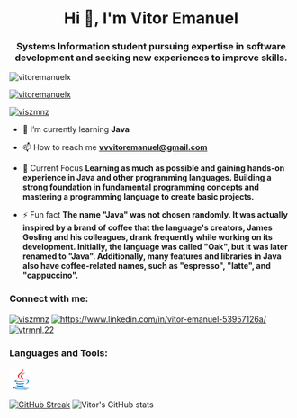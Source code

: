 <h1 align="center">Hi 👋, I'm Vitor Emanuel</h1>
<h3 align="center">Systems Information student pursuing expertise in software development and seeking new experiences to improve skills.</h3>

<p align="left"> <img src="https://komarev.com/ghpvc/?username=vitoremanuelx&label=Profile%20views&color=0e75b6&style=flat" alt="vitoremanuelx" /> </p>

<p align="left"> <a href="https://github.com/ryo-ma/github-profile-trophy"><img src="https://github-profile-trophy.vercel.app/?username=vitoremanuelx" alt="vitoremanuelx" /></a> </p>

<p align="left"> <a href="https://twitter.com/viszmnz" target="blank"><img src="https://img.shields.io/twitter/follow/viszmnz?logo=twitter&style=for-the-badge" alt="viszmnz" /></a> </p>

- 🌱 I’m currently learning **Java**

- 📫 How to reach me **vvvitoremanuel@gmail.com**

- 🔭 Current Focus **Learning as much as possible and gaining hands-on experience in Java and other programming languages.
Building a strong foundation in fundamental programming concepts and mastering a programming language to create basic projects.**

- ⚡ Fun fact **The name "Java" was not chosen randomly. It was actually inspired by a brand of coffee that the language's creators, James Gosling and his colleagues, drank frequently while working on its development. Initially, the language was called "Oak", but it was later renamed to "Java". Additionally, many features and libraries in Java also have coffee-related names, such as "espresso", "latte", and "cappuccino".**

<h3 align="left">Connect with me:</h3>
<p align="left">
<a href="https://twitter.com/viszmnz" target="blank"><img align="center" src="https://raw.githubusercontent.com/rahuldkjain/github-profile-readme-generator/master/src/images/icons/Social/twitter.svg" alt="viszmnz" height="30" width="40" /></a>
<a href="https://www.linkedin.com/in/vitor-emanuel-53957126a/" target="blank"><img align="center" src="https://raw.githubusercontent.com/rahuldkjain/github-profile-readme-generator/master/src/images/icons/Social/linked-in-alt.svg" alt="https://www.linkedin.com/in/vitor-emanuel-53957126a/" height="30" width="40" /></a>
<a href="https://instagram.com/vtrmnl.22" target="blank"><img align="center" src="https://raw.githubusercontent.com/rahuldkjain/github-profile-readme-generator/master/src/images/icons/Social/instagram.svg" alt="vtrmnl.22" height="30" width="40" /></a>
</p>

<h3 align="left">Languages and Tools:</h3>
<p align="left"> <a href="https://www.java.com" target="_blank" rel="noreferrer"> <img src="https://raw.githubusercontent.com/devicons/devicon/master/icons/java/java-original.svg" alt="java" width="40" height="40"/> </a> </p>


[![GitHub Streak](https://streak-stats.demolab.com?user=vitoremanuelx&theme=aura-dark)](https://git.io/streak-stats)  ![Vitor's GitHub stats](https://github-readme-stats.vercel.app/api?username=vitoremanuelx&show_icons=true&theme=auradark)



